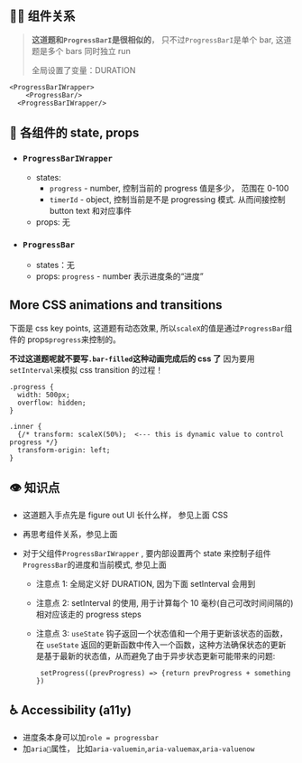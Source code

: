 ## 👨‍👧 组件关系

> **这道题和`ProgressBarI`是很相似的**， 只不过`ProgressBarI`是单个 bar, 这道题是多个 bars 同时独立 run
>
> 全局设置了变量：DURATION

```
<ProgressBarIWrapper>
    <ProgressBar/>
  <ProgressBarIWrapper/>
```

## 🔢 各组件的 state, props

- ### `ProgressBarIWrapper`

  - states:
    - `progress` - number, 控制当前的 progress 值是多少， 范围在 0-100
    - `timerId` - object, 控制当前是不是 progressing 模式. 从而间接控制 button text 和对应事件
  - props: 无

- ### `ProgressBar`

  - states：无
  - props: `progress` - number 表示进度条的“进度”

## More CSS animations and transitions

下面是 css key points, 这道题有动态效果, 所以`scaleX`的值是通过`ProgressBar`组件的 props`progress`来控制的。

**不过这道题呢就不要写`.bar-filled`这种动画完成后的 css 了** 因为要用`setInterval`来模拟 css transition 的过程！

```
.progress {
  width: 500px;
  overflow: hidden;
}

.inner {
  {/* transform: scaleX(50%);  <--- this is dynamic value to control progress */}
  transform-origin: left;
}

```

## 👁️ 知识点

- 这道题入手点先是 figure out UI 长什么样， 参见上面 CSS
- 再思考组件关系，参见上面
- 对于父组件`ProgressBarIWrapper` , 要内部设置两个 state 来控制子组件`ProgressBar`的进度和当前模式, 参见上面

  - 注意点 1: 全局定义好 DURATION, 因为下面 setInterval 会用到
  - 注意点 2: setInterval 的使用, 用于计算每个 10 毫秒(自己可改时间间隔的)相对应该走的 progress steps
  - 注意点 3: `useState` 钩子返回一个状态值和一个用于更新该状态的函数，在 `useState` 返回的更新函数中传入一个函数，这种方法确保状态的更新是基于最新的状态值，从而避免了由于异步状态更新可能带来的问题:

    ```
     setProgress((prevProgress) => {return prevProgress + something })
    ```

## ♿ Accessibility (a11y)

- 进度条本身可以加`role = progressbar`
- 加`aria`属性， 比如`aria-valuemin`,`aria-valuemax`,`aria-valuenow`
